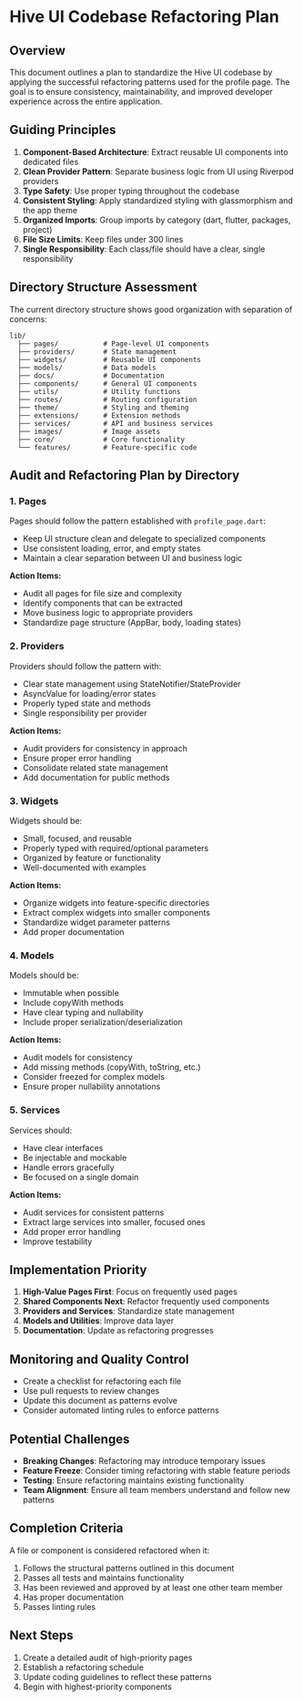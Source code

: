 # Hive UI Codebase Refactoring Plan

## Overview

This document outlines a plan to standardize the Hive UI codebase by applying the successful refactoring patterns used for the profile page. The goal is to ensure consistency, maintainability, and improved developer experience across the entire application.

## Guiding Principles

1. **Component-Based Architecture**: Extract reusable UI components into dedicated files
2. **Clean Provider Pattern**: Separate business logic from UI using Riverpod providers
3. **Type Safety**: Use proper typing throughout the codebase
4. **Consistent Styling**: Apply standardized styling with glassmorphism and the app theme
5. **Organized Imports**: Group imports by category (dart, flutter, packages, project)
6. **File Size Limits**: Keep files under 300 lines
7. **Single Responsibility**: Each class/file should have a clear, single responsibility

## Directory Structure Assessment

The current directory structure shows good organization with separation of concerns:

```
lib/
  ├── pages/           # Page-level UI components
  ├── providers/       # State management
  ├── widgets/         # Reusable UI components
  ├── models/          # Data models
  ├── docs/            # Documentation
  ├── components/      # General UI components
  ├── utils/           # Utility functions
  ├── routes/          # Routing configuration
  ├── theme/           # Styling and theming
  ├── extensions/      # Extension methods
  ├── services/        # API and business services
  ├── images/          # Image assets
  ├── core/            # Core functionality
  └── features/        # Feature-specific code
```

## Audit and Refactoring Plan by Directory

### 1. Pages

Pages should follow the pattern established with `profile_page.dart`:
- Keep UI structure clean and delegate to specialized components
- Use consistent loading, error, and empty states
- Maintain a clear separation between UI and business logic

**Action Items:**
- Audit all pages for file size and complexity
- Identify components that can be extracted
- Move business logic to appropriate providers
- Standardize page structure (AppBar, body, loading states)

### 2. Providers

Providers should follow the pattern with:
- Clear state management using StateNotifier/StateProvider
- AsyncValue for loading/error states
- Properly typed state and methods
- Single responsibility per provider

**Action Items:**
- Audit providers for consistency in approach
- Ensure proper error handling
- Consolidate related state management
- Add documentation for public methods

### 3. Widgets

Widgets should be:
- Small, focused, and reusable
- Properly typed with required/optional parameters
- Organized by feature or functionality
- Well-documented with examples

**Action Items:**
- Organize widgets into feature-specific directories
- Extract complex widgets into smaller components
- Standardize widget parameter patterns
- Add proper documentation

### 4. Models

Models should be:
- Immutable when possible
- Include copyWith methods
- Have clear typing and nullability
- Include proper serialization/deserialization

**Action Items:**
- Audit models for consistency
- Add missing methods (copyWith, toString, etc.)
- Consider freezed for complex models
- Ensure proper nullability annotations

### 5. Services

Services should:
- Have clear interfaces
- Be injectable and mockable
- Handle errors gracefully
- Be focused on a single domain

**Action Items:**
- Audit services for consistent patterns
- Extract large services into smaller, focused ones
- Add proper error handling
- Improve testability

## Implementation Priority

1. **High-Value Pages First**: Focus on frequently used pages
2. **Shared Components Next**: Refactor frequently used components
3. **Providers and Services**: Standardize state management
4. **Models and Utilities**: Improve data layer
5. **Documentation**: Update as refactoring progresses

## Monitoring and Quality Control

- Create a checklist for refactoring each file
- Use pull requests to review changes
- Update this document as patterns evolve
- Consider automated linting rules to enforce patterns

## Potential Challenges

- **Breaking Changes**: Refactoring may introduce temporary issues
- **Feature Freeze**: Consider timing refactoring with stable feature periods
- **Testing**: Ensure refactoring maintains existing functionality
- **Team Alignment**: Ensure all team members understand and follow new patterns

## Completion Criteria

A file or component is considered refactored when it:
1. Follows the structural patterns outlined in this document
2. Passes all tests and maintains functionality
3. Has been reviewed and approved by at least one other team member
4. Has proper documentation
5. Passes linting rules

## Next Steps

1. Create a detailed audit of high-priority pages
2. Establish a refactoring schedule
3. Update coding guidelines to reflect these patterns
4. Begin with highest-priority components 